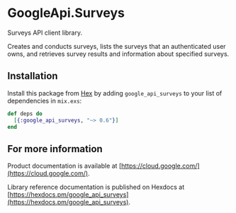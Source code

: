 # GoogleApi.Surveys

Surveys API client library.

Creates and conducts surveys, lists the surveys that an authenticated user owns, and retrieves survey results and information about specified surveys.

## Installation

Install this package from [Hex](https://hex.pm) by adding
`google_api_surveys` to your list of dependencies in `mix.exs`:

```elixir
def deps do
  [{:google_api_surveys, "~> 0.6"}]
end
```

## For more information

Product documentation is available at [https://cloud.google.com/](https://cloud.google.com/).

Library reference documentation is published on Hexdocs at
[https://hexdocs.pm/google_api_surveys](https://hexdocs.pm/google_api_surveys).

